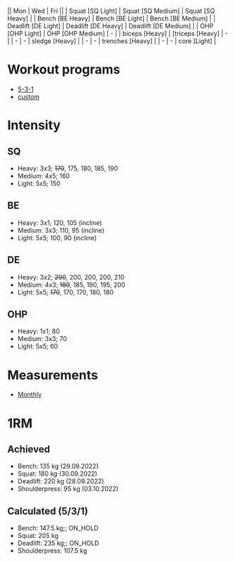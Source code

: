 || Mon | Wed | Fri ||
| Squat [SQ Light] | Squat [SQ Medium] | Squat [SQ Heavy] |
| Bench [BE Heavy] | Bench [BE Light] | Bench [BE Medium] |
| Deadlift [DE Light] | Deadlift [DE Heavy] | Deadlift [DE Medium] |
| OHP [OHP Light] | OHP [OHP Medium] | - |
| biceps [Heavy] | [triceps [Heavy] | - |
| - | - | sledge [Heavy] |
| - | - | trenches [Heavy] |
| - | - | core [Light] | 

# Workout programs
* [5-3-1](https://www.t-nation.com/workouts/5-3-1-how-to-build-pure-strength/)
* [custom](https://github.com/mobsikx/workout/blob/master/custom-prog/)

# Intensity
## SQ
- Heavy: 3x3; ~~170~~, 175, 180, 185, 190
- Medium: 4x5; 160
- Light: 5x5; 150 

## BE
- Heavy: 3x1; 120, 105 (incline)
- Medium: 3x3; 110, 95 (incline)
- Light: 5x5; 100, 90 (incline)

## DE
- Heavy: 3x2; ~~200~~, 200, 200, 200, 210
- Medium: 4x3; ~~180~~, 185, 190, 195, 200
- Light: 5x5; ~~170~~, 170, 170, 180, 180

## OHP
- Heavy: 1x1; 80
- Medium: 3x3; 70
- Light: 5x5; 60

# Measurements
* [Monthly](https://onedrive.live.com/edit.aspx?resid=201A2B187B4F6840!127&app=Excel&wdnd=1&wdPreviousSession=d4c29844%2D4119%2D400d%2Da5bd%2D41ce04693cb3)

# 1RM
## Achieved
* Bench: 135 kg (29.09.2022)
* Squat: 180 kg (30.09.2022)
* Deadlift: 220 kg (28.09.2022)
* Shoulderpress: 95 kg (03.10.2022)

## Calculated (5/3/1)
* Bench: 147.5 kg;; ON_HOLD
* Squat: 205 kg
* Deadlift: 235 kg;; ON_HOLD
* Shoulderpress: 107.5 kg
